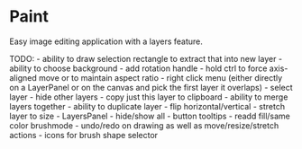 # Paint
Easy image editing application with a layers feature.


TODO:
	- ability to draw selection rectangle to extract that into new layer
	- ability to choose background
	- add rotation handle
	- hold ctrl to force axis-aligned move or to maintain aspect ratio
	- right click menu (either directly on a LayerPanel or on the canvas and pick the first layer it overlaps)
		- select layer
		- hide other layers
		- copy just this layer to clipboard
		- ability to merge layers together
		- ability to duplicate layer
		- flip horizontal/vertical
		- stretch layer to size
	- LayersPanel
		- hide/show all
		- button tooltips
	- readd fill/same color brushmode
	- undo/redo on drawing as well as move/resize/stretch actions
	- icons for brush shape selector
	
		